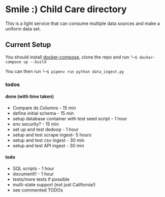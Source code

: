 # Smile :) Child Care directory
This is a light service that can consume multiple data sources and make a uniform data set.

## Current Setup
You should install [docker-compose](https://docs.docker.com/compose/install/), clone the repo and run `╰─$ docker-compose up --build`

You can then run `╰─$ pipenv run python data_ingest.py`


### todos

#### done (with time taken)
- Compare ds Columns - 15 min
- define initial schema - 15 min
- setup database container with test seed script - 1 hour
- env security? - 15 min
- set up and test dedoop - 1 hour
- setup and test scrape ingest- 5 hours
- setup and test csv ingest - 30 min
- setup and test API ingest - 30 min

#### todo

- SQL scripts - 1 hour
- document!! - 1 hour
- tests/more tests if possible
- multi-state support (not just California!)
- see commented TODOs


